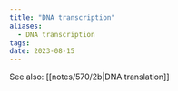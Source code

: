 ```yaml
---
title: "DNA transcription"
aliases:
  - DNA transcription
tags:
date: 2023-08-15
---
```


See also: [[notes/570/2b|DNA translation]]